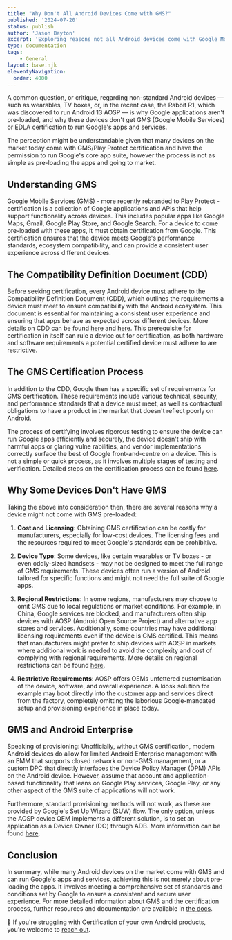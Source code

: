 ```yaml
---
title: "Why Don't All Android Devices Come with GMS?"
published: '2024-07-20'
status: publish
author: 'Jason Bayton'
excerpt: 'Exploring reasons not all Android devices come with Google Mobile Services pre-installed.'
type: documentation
tags: 
    - General 
layout: base.njk
eleventyNavigation:
  order: 4000
---
```


A common question, or critique, regarding non-standard Android devices — such as wearables, TV boxes, or, in the recent case, the Rabbit R1, which was discovered to run Android 13 AOSP — is why Google applications aren't pre-loaded, and why these devices don't get GMS (Google Mobile Services) or EDLA certification to run Google's apps and services.

The perception might be understandable given that many devices on the market today come with GMS/Play Protect certification and have the permission to run Google's core app suite, however the process is not as simple as pre-loading the apps and going to market.

## Understanding GMS

Google Mobile Services (GMS) - more recently rebranded to Play Protect - certification is a collection of Google applications and APIs that help support functionality across devices. This includes popular apps like Google Maps, Gmail, Google Play Store, and Google Search. For a device to come pre-loaded with these apps, it must obtain certification from Google. This certification ensures that the device meets Google's performance standards, ecosystem compatibility, and can provide a consistent user experience across different devices.

## The Compatibility Definition Document (CDD)

Before seeking certification, every Android device must adhere to the Compatibility Definition Document (CDD), which outlines the requirements a device must meet to ensure compatibility with the Android ecosystem. This document is essential for maintaining a consistent user experience and ensuring that apps behave as expected across different devices. More details on CDD can be found [here](https://bayton.org/docs/enterprise-mobility/android/what-is-android-enterprise/) and [here](https://bayton.org/docs/enterprise-mobility/android/how-to-check-if-an-android-device-is-gms-play-protect-certified/). This prerequisite for certification in itself can rule a device out for certification, as both hardware and software requirements a potential certified device must adhere to are restrictive. 

## The GMS Certification Process

In addition to the CDD, Google then has a specific set of requirements for GMS certification. These requirements include various technical, security, and performance standards that a device must meet, as well as contractual obligations to have a product in the market that doesn't reflect poorly on Android.

The process of certifying involves rigorous testing to ensure the device can run Google apps efficiently and securely, the device doesn't ship with harmful apps or glaring vulne rabilities, and vendor implementations correctly surface the best of Google front-and-centre on a device. This is not a simple or quick process, as it involves multiple stages of testing and verification. Detailed steps on the certification process can be found [here](https://bayton.org/docs/enterprise-mobility/android/how-do-android-devices-become-certified/).

## Why Some Devices Don't Have GMS

Taking the above into consideration then, there are several reasons why a device might not come with GMS pre-loaded:

1. **Cost and Licensing**: Obtaining GMS certification can be costly for manufacturers, especially for low-cost devices. The licensing fees and the resources required to meet Google's standards can be prohibitive.

2. **Device Type**: Some devices, like certain wearables or TV boxes - or even oddly-sized handsets - may not be designed to meet the full range of GMS requirements. These devices often run a version of Android tailored for specific functions and might not need the full suite of Google apps.

3. **Regional Restrictions**: In some regions, manufacturers may choose to omit GMS due to local regulations or market conditions. For example, in China, Google services are blocked, and manufacturers often ship devices with AOSP (Android Open Source Project) and alternative app stores and services. Additionally, some countries may have additional licensing requirements even if the device is GMS certified. This means that manufacturers might prefer to ship devices with AOSP in markets where additional work is needed to avoid the complexity and cost of complying with regional requirements. More details on regional restrictions can be found [here](https://bayton.org/docs/enterprise-mobility/android/how-do-android-devices-become-certified/).

4. **Restrictive Requirements**: AOSP offers OEMs unfettered customisation of the device, software, and overall experience. A kiosk solution for example may boot directly into the customer app and services direct from the factory, completely omitting the laborious Google-mandated setup and provisioning experience in place today.

## GMS and Android Enterprise

Speaking of provisioning: Unofficially, without GMS certification, modern Android devices do allow for limited Android Enterprise management with an EMM that supports closed network or non-GMS management, or a custom DPC that directly interfaces the Device Policy Manager (DPM) APIs on the Android device. However, assume that account and application-based functionality that leans on Google Play services, Google Play, or any other aspect of the GMS suite of applications will not work.

Furthermore, standard provisioning methods will not work, as these are provided by Google's Set Up Wizard (SUW) flow. The only option, unless the AOSP device OEM implements a different solution, is to set an application as a Device Owner (DO) through ADB. More information can be found [here](/android/android-enterprise-faq/is-android-enterprise-supported-on-uncertified-devices/).

## Conclusion

In summary, while many Android devices on the market come with GMS and can run Google's apps and services, achieving this is not merely about pre-loading the apps. It involves meeting a comprehensive set of standards and conditions set by Google to ensure a consistent and secure user experience. For more detailed information about GMS and the certification process, further resources and documentation are available in [the docs](/android). 

🛟 If you're struggling with Certification of your own Android products, you're welcome to [reach out](/support).